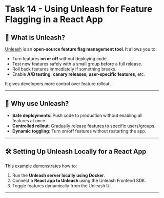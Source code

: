# Task 14 - Using Unleash for Feature Flagging in a React App

## 📌 What is Unleash?

[Unleash](https://www.getunleash.io/) is an **open-source feature flag management tool**. It allows you to:
- Turn features **on or off** without deploying code.
- Test new features safely with a small group before a full release.
- Roll back features immediately if something breaks.
- Enable **A/B testing**, **canary releases**, **user-specific features**, etc.

It gives developers more control over feature rollout.

---

## 🚀 Why use Unleash?

- **Safe deployments**: Push code to production without enabling all features at once.
- **Controlled rollout**: Gradually release features to specific users/groups.
- **Dynamic toggling**: Turn on/off features without restarting the app.

---

## 🛠️ Setting Up Unleash Locally for a React App

This example demonstrates how to:
1. Run the **Unleash server locally using Docker**.
2. Connect a **React app to Unleash** using the Unleash Frontend SDK.
3. Toggle features dynamically from the Unleash UI.

---

